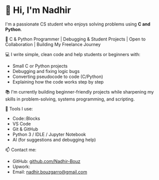 # 👋 Hi, I'm Nadhir

I'm a passionate CS student who enjoys solving problems using **C and Python**.

🎯 C & Python Programmer | Debugging & Student Projects | Open to Collaboration | Building My Freelance Journey

💻 I write simple, clean code and help students or beginners with:
- Small C or Python projects
- Debugging and fixing logic bugs
- Converting pseudocode to code (C/Python)
- Explaining how the code works step by step

📚 I'm currently building beginner-friendly projects while sharpening my skills in problem-solving, systems programming, and scripting.

🔧 Tools I use:
- Code::Blocks
- VS Code
- Git & GitHub
- Python 3 / IDLE / Jupyter Notebook
- AI (for suggestions and debugging help)

📫 Contact me:
- GitHub: [github.com/Nadhir-Bouz](https://github.com/Nadhir-Bouz)
- Upwork: [](https://www.upwork.com/)
- Email: nadhir.bouzgarro@gmail.com
